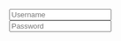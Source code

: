 <!DOCTYPE html>
<html lang="en">
<head>
    <meta charset="UTF-8">
    <meta name="viewport" content="width=device-width, initial-scale=1.0">
</head>
<body class = login-signup-body>

<div class="form-container">
    <form>
        <input type="text" id="user" class="input" placeholder="Username"><br>
        <input type="password" id="pass" class="input" placeholder="Password">
    </form>
</div>

</body>
</html>
